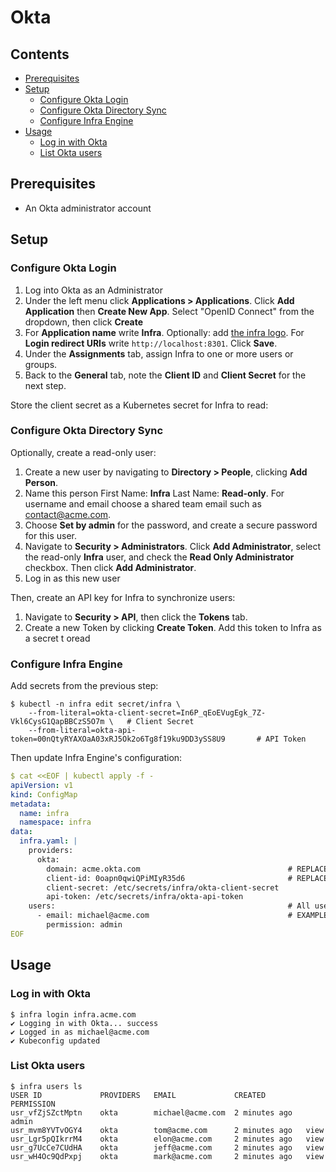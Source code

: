 # Okta

## Contents

* [Prerequisites](#prerequisites)
* [Setup](#setup)
    * [Configure Okta Login](#configure-okta-login)
    * [Configure Okta Directory Sync](#configure-okta-directory-sync)
    * [Configure Infra Engine](#configure-infra-engine)
* [Usage](#usage)
    * [Log in with Okta](#log-in-with-okta)
    * [List Okta users](#list-okta-users)

## Prerequisites

* An Okta administrator account

## Setup

### Configure Okta Login

1. Log into Okta as an Administrator
2. Under the left menu click **Applications > Applications**. Click **Add Application** then **Create New App**. Select "OpenID Connect" from the dropdown, then click **Create**
3. For **Application name** write **Infra**. Optionally: add [the infra logo](./docs/images/okta.png). For **Login redirect URIs** write `http://localhost:8301`. Click **Save**.
4. Under the **Assignments** tab, assign Infra to one or more users or groups.
5. Back to the **General** tab, note the **Client ID** and **Client Secret** for the next step.

Store the client secret as a Kubernetes secret for Infra to read:

### Configure Okta Directory Sync

Optionally, create a read-only user:

1. Create a new user by navigating to **Directory > People**, clicking **Add Person**.
2. Name this person First Name: **Infra** Last Name: **Read-only**. For username and email choose a shared team email such as contact@acme.com.
3. Choose **Set by admin** for the password, and create a secure password for this user.
4. Navigate to **Security > Administrators**. Click **Add Administrator**, select the read-only **Infra** user, and check the **Read Only Administrator** checkbox. Then click **Add Administrator**.
5. Log in as this new user

Then, create an API key for Infra to synchronize users:

1. Navigate to **Security > API**, then click the **Tokens** tab.
2. Create a new Token by clicking **Create Token**. Add this token to Infra as a secret t oread

### Configure Infra Engine

Add secrets from the previous step:

```
$ kubectl -n infra edit secret/infra \
    --from-literal=okta-client-secret=In6P_qEoEVugEgk_7Z-Vkl6CysG1QapBBCzS5O7m \   # Client Secret
    --from-literal=okta-api-token=00nQtyRYAXOaA03xRJ5Ok2o6Tg8f19ku9DD3ySS8U9       # API Token
```

Then update Infra Engine's configuration:

```yaml
$ cat <<EOF | kubectl apply -f -
apiVersion: v1
kind: ConfigMap
metadata:
  name: infra
  namespace: infra
data:
  infra.yaml: |
    providers:
      okta:
        domain: acme.okta.com                                 # REPLACE ME: Your Okta domain
        client-id: 0oapn0qwiQPiMIyR35d6                       # REPLACE ME: Your Client ID
        client-secret: /etc/secrets/infra/okta-client-secret
        api-token: /etc/secrets/infra/okta-api-token
    users:                                                    # All users get view permissions by default
      - email: michael@acme.com                               # EXAMPLE: Give a single user admin permission
        permission: admin
EOF
```

## Usage

### Log in with Okta

```
$ infra login infra.acme.com
✔ Logging in with Okta... success
✔ Logged in as michael@acme.com
✔ Kubeconfig updated
```

### List Okta users

```
$ infra users ls
USER ID         	PROVIDERS	EMAIL             CREATED     	  PERMISSION
usr_vfZjSZctMptn	okta     	michael@acme.com  2 minutes ago   admin
usr_mvm8YVTvOGY4	okta     	tom@acme.com      2 minutes ago	  view      	
usr_Lgr5pQIkrrM4	okta     	elon@acme.com     2 minutes ago	  view      	
usr_g7UcCe7CUdHA	okta     	jeff@acme.com     2 minutes ago	  view      	   	
usr_wH4Oc9QdPxpj	okta     	mark@acme.com     2 minutes ago	  view  
```